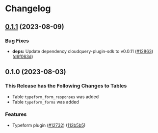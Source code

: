# Changelog

## [0.1.1](https://github.com/cloudquery/cloudquery/compare/plugins-source-typeform-v0.1.0...plugins-source-typeform-v0.1.1) (2023-08-09)


### Bug Fixes

* **deps:** Update dependency cloudquery-plugin-sdk to v0.0.11 ([#12863](https://github.com/cloudquery/cloudquery/issues/12863)) ([d6f063d](https://github.com/cloudquery/cloudquery/commit/d6f063d67d65652a494d1bb9d28f6c5115f58a90))

## 0.1.0 (2023-08-03)


### This Release has the Following Changes to Tables
- Table `typeform_form_responses` was added
- Table `typeform_forms` was added

### Features

* Typeform plugin ([#12732](https://github.com/cloudquery/cloudquery/issues/12732)) ([112b5b5](https://github.com/cloudquery/cloudquery/commit/112b5b503f2787673e7c3b59f8b8c6e29d0b4c4e))
